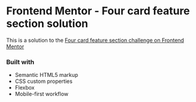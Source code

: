 # Frontend Mentor - Four card feature section solution

This is a solution to the [Four card feature section challenge on Frontend Mentor](https://www.frontendmentor.io/challenges/four-card-feature-section-weK1eFYK)

### Built with

- Semantic HTML5 markup
- CSS custom properties
- Flexbox
- Mobile-first workflow
